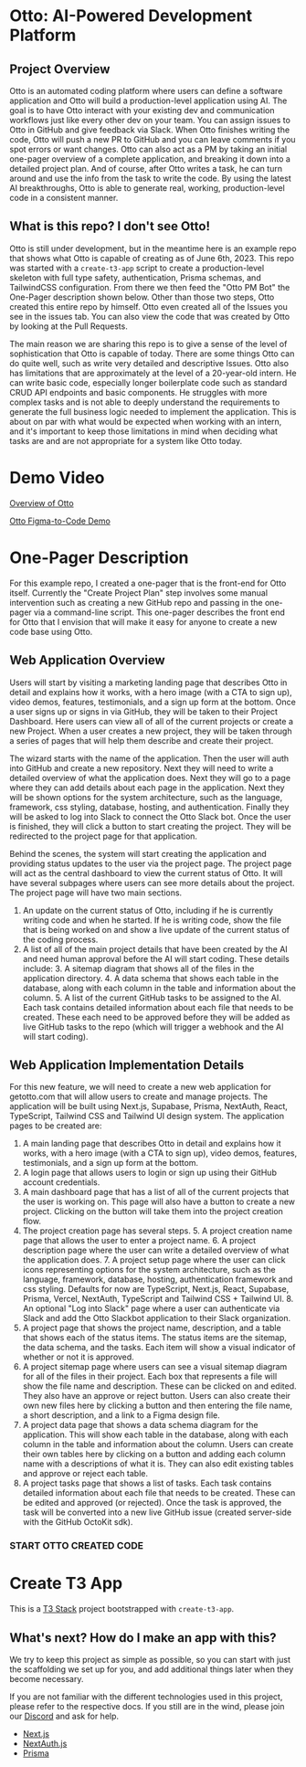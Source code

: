 # Otto: AI-Powered Development Platform

## Project Overview

Otto is an automated coding platform where users can define a software application and Otto will build a production-level application using AI. The goal is to have Otto interact with your existing dev and communication workflows just like every other dev on your team. You can assign issues to Otto in GitHub and give feedback via Slack. When Otto finishes writing the code, Otto will push a new PR to GitHub and you can leave comments if you spot errors or want changes. Otto can also act as a PM by taking an initial one-pager overview of a complete application, and breaking it down into a detailed project plan. And of course, after Otto writes a task, he can turn around and use the info from the task to write the code. By using the latest AI breakthroughs, Otto is able to generate real, working, production-level code in a consistent manner.

## What is this repo? I don't see Otto!

Otto is still under development, but in the meantime here is an example repo that shows what Otto is capable of creating as of June 6th, 2023. This repo was started with a `create-t3-app` script to create a production-level skeleton with full type safety, authentication, Prisma schemas, and TailwindCSS configuration. From there we then feed the "Otto PM Bot" the One-Pager description shown below. Other than those two steps, Otto created this entire repo by himself. Otto even created all of the Issues you see in the issues tab. You can also view the code that was created by Otto by looking at the Pull Requests.

The main reason we are sharing this repo is to give a sense of the level of sophistication that Otto is capable of today. There are some things Otto can do quite well, such as write very detailed and descriptive Issues. Otto also has limitations that are approximately at the level of a 20-year-old intern. He can write basic code, especially longer boilerplate code such as standard CRUD API endpoints and basic components. He struggles with more complex tasks and is not able to deeply understand the requirements to generate the full business logic needed to implement the application. This is about on par with what would be expected when working with an intern, and it's important to keep those limitations in mind when deciding what tasks are and are not appropriate for a system like Otto today.

# Demo Video

[Overview of Otto](https://youtu.be/ERqldloLqjU/)

[Otto Figma-to-Code Demo](https://youtu.be/s9JRBw7kR9g/)

# One-Pager Description

For this example repo, I created a one-pager that is the front-end for Otto itself. Currently the "Create Project Plan" step involves some manual intervention such as creating a new GitHub repo and passing in the one-pager via a command-line script. This one-pager describes the front end for Otto that I envision that will make it easy for anyone to create a new code base using Otto.

## Web Application Overview

Users will start by visiting a marketing landing page that describes Otto in detail and explains how it works, with a hero image (with a CTA to sign up), video demos, features, testimonials, and a sign up form at the bottom. Once a user signs up or signs in via GitHub, they will be taken to their Project Dashboard. Here users can view all of all of the current projects or create a new Project. When a user creates a new project, they will be taken through a series of pages that will help them describe and create their project.

The wizard starts with the name of the application. Then the user will auth into GitHub and create a new repository. Next they will need to write a detailed overview of what the application does. Next they will go to a page where they can add details about each page in the application. Next they will be shown options for the system architecture, such as the language, framework, css styling, database, hosting, and authentication. Finally they will be asked to log into Slack to connect the Otto Slack bot. Once the user is finished, they will click a button to start creating the project. They will be redirected to the project page for that application.

Behind the scenes, the system will start creating the application and providing status updates to the user via the project page. The project page will act as the central dashboard to view the current status of Otto. It will have several subpages where users can see more details about the project. The project page will have two main sections.

1. An update on the current status of Otto, including if he is currently writing code and when he started. If he is writing code, show the file that is being worked on and show a live update of the current status of the coding process.
2. A list of all of the main project details that have been created by the AI and need human approval before the AI will start coding. These details include: 3. A sitemap diagram that shows all of the files in the application directory. 4. A data schema that shows each table in the database, along with each column in the table and information about the column. 5. A list of the current GitHub tasks to be assigned to the AI. Each task contains detailed information about each file that needs to be created. These each need to be approved before they will be added as live GitHub tasks to the repo (which will trigger a webhook and the AI will start coding).

## Web Application Implementation Details

For this new feature, we will need to create a new web application for getotto.com that will allow users to create and manage projects.
The application will be built using Next.js, Supabase, Prisma, NextAuth, React, TypeScript, Tailwind CSS and Tailwind UI design system.
The application pages to be created are:

1. A main landing page that describes Otto in detail and explains how it works, with a hero image (with a CTA to sign up), video demos, features, testimonials, and a sign up form at the bottom.
2. A login page that allows users to login or sign up using their GitHub account credentials.
3. A main dashboard page that has a list of all of the current projects that the user is working on. This page will also have a button to create a new project. Clicking on the button will take them into the project creation flow.
4. The project creation page has several steps. 5. A project creation name page that allows the user to enter a project name. 6. A project description page where the user can write a detailed overview of what the application does. 7. A project setup page where the user can click icons representing options for the system architecture, such as the language, framework, database, hosting, authentication framework and css styling. Defaults for now are TypeScript, Next.js, React, Supabase, Prisma, Vercel, NextAuth, TypeScript and Tailwind CSS + Tailwind UI. 8. An optional "Log into Slack" page where a user can authenticate via Slack and add the Otto Slackbot application to their Slack organization.
5. A project page that shows the project name, description, and a table that shows each of the status items. The status items are the sitemap, the data schema, and the tasks. Each item will show a visual indicator of whether or not it is approved.
6. A project sitemap page where users can see a visual sitemap diagram for all of the files in their project. Each box that represents a file will show the file name and description. These can be clicked on and edited. They also have an approve or reject button. Users can also create their own new files here by clicking a button and then entering the file name, a short description, and a link to a Figma design file.
7. A project data page that shows a data schema diagram for the application. This will show each table in the database, along with each column in the table and information about the column. Users can create their own tables here by clicking on a button and adding each column name with a descriptions of what it is. They can also edit existing tables and approve or reject each table.
8. A project tasks page that shows a list of tasks. Each task contains detailed information about each file that needs to be created. These can be edited and approved (or rejected). Once the task is approved, the task will be converted into a new live GitHub issue (created server-side with the GitHub OctoKit sdk).

### START OTTO CREATED CODE ###

# Create T3 App

This is a [T3 Stack](https://create.t3.gg/) project bootstrapped with `create-t3-app`.

## What's next? How do I make an app with this?

We try to keep this project as simple as possible, so you can start with just the scaffolding we set up for you, and add additional things later when they become necessary.

If you are not familiar with the different technologies used in this project, please refer to the respective docs. If you still are in the wind, please join our [Discord](https://t3.gg/discord) and ask for help.

- [Next.js](https://nextjs.org)
- [NextAuth.js](https://next-auth.js.org)
- [Prisma](https://prisma.io)
